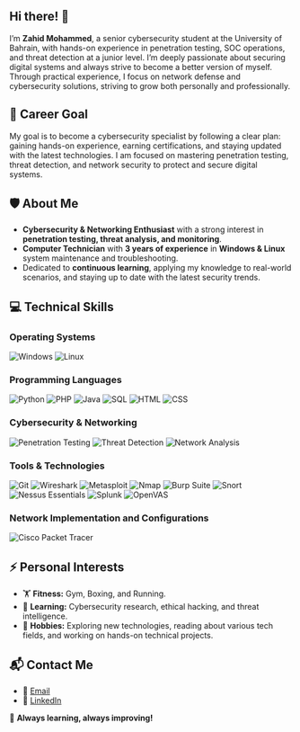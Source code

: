## Hi there! 👋  

I’m **Zahid Mohammed**, a senior cybersecurity student at the University of Bahrain, with hands-on experience in penetration testing, SOC operations, and threat detection at a junior level. I’m deeply passionate about securing digital systems and always strive to become a better version of myself. Through practical experience, I focus on network defense and cybersecurity solutions, striving to grow both personally and professionally.


## 🎯 Career Goal  

My goal is to become a cybersecurity specialist by following a clear plan: gaining hands-on experience, earning certifications, and staying updated with the latest technologies. I am focused on mastering penetration testing, threat detection, and network security to protect and secure digital systems.


## 🛡️ About Me  

- **Cybersecurity & Networking Enthusiast** with a strong interest in **penetration testing, threat analysis, and monitoring**.
- **Computer Technician** with **3 years of experience** in **Windows & Linux** system maintenance and troubleshooting.
- Dedicated to **continuous learning**, applying my knowledge to real-world scenarios, and staying up to date with the latest security trends.  


## 💻 Technical Skills  

### **Operating Systems**
![Windows](https://img.shields.io/badge/Windows-0078D6?style=for-the-badge&logo=windows&logoColor=white)
![Linux](https://img.shields.io/badge/Linux-FCC624?style=for-the-badge&logo=linux&logoColor=black)


### **Programming Languages**
![Python](https://img.shields.io/badge/Python-3776AB?style=for-the-badge&logo=python&logoColor=white)
![PHP](https://img.shields.io/badge/PHP-777BB4?style=for-the-badge&logo=php&logoColor=white)
![Java](https://img.shields.io/badge/Java-007396?style=for-the-badge&logo=java&logoColor=white)
![SQL](https://img.shields.io/badge/SQL-4479A1?style=for-the-badge&logo=postgresql&logoColor=white)
![HTML](https://img.shields.io/badge/HTML-E34F26?style=for-the-badge&logo=html5&logoColor=white)
![CSS](https://img.shields.io/badge/CSS-1572B6?style=for-the-badge&logo=css3&logoColor=white)

### **Cybersecurity & Networking**
![Penetration Testing](https://img.shields.io/badge/Penetration_Testing-000000?style=for-the-badge&logo=hackthebox&logoColor=white)
![Threat Detection](https://img.shields.io/badge/Threat_Detection-5C2D91?style=for-the-badge&logo=microsoftdefender&logoColor=white)
![Network Analysis](https://img.shields.io/badge/Network_Analysis-0078D4?style=for-the-badge&logo=cisco&logoColor=white)

### **Tools & Technologies**
![Git](https://img.shields.io/badge/Git-F05032?style=for-the-badge&logo=git&logoColor=white)
![Wireshark](https://img.shields.io/badge/Wireshark-1679A7?style=for-the-badge&logo=wireshark&logoColor=white)
![Metasploit](https://img.shields.io/badge/Metasploit-1182C3?style=for-the-badge&logo=metasploit&logoColor=white)
![Nmap](https://img.shields.io/badge/Nmap-2E9FFF?style=for-the-badge&logo=nmap&logoColor=white)
![Burp Suite](https://img.shields.io/badge/Burp_Suite-FF7600?style=for-the-badge&logo=burpsuite&logoColor=black)
![Snort](https://img.shields.io/badge/Snort-0000CC?style=for-the-badge&logo=snort&logoColor=white)
![Nessus Essentials](https://img.shields.io/badge/Nessus-EF7B0D?style=for-the-badge&logo=nessus&logoColor=white)
![Splunk](https://img.shields.io/badge/Splunk-000000?style=for-the-badge&logo=splunk&logoColor=white)
![OpenVAS](https://img.shields.io/badge/OpenVAS-009639?style=for-the-badge&logo=openvas&logoColor=white)

### **Network Implementation and Configurations**
![Cisco Packet Tracer](https://img.shields.io/badge/Cisco_Packet_Tracer-0083E1?style=for-the-badge&logo=cisco&logoColor=white)


## ⚡ Personal Interests  

- 🏋️ **Fitness:** Gym, Boxing, and Running.
- 📖 **Learning:** Cybersecurity research, ethical hacking, and threat intelligence.
- 🎯 **Hobbies:** Exploring new technologies, reading about various tech fields, and working on hands-on technical projects.


## 📬 Contact Me

- 📧 [Email](mailto:zahidsm.mohammed@gmail.com)
- 💼 [LinkedIn](https://www.linkedin.com/in/zahid-mohammed-9b6590321?lipi=urn%3Ali%3Apage%3Ad_flagship3_profile_view_base_contact_details%3B95%2BzQX8WSRyIqF00oOyudA%3D%3D)


🚀 **Always learning, always improving!**
